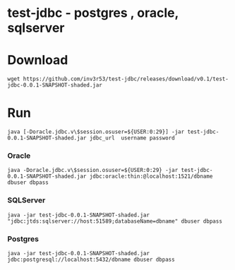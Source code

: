 # test-jdbc - postgres , oracle, sqlserver

# Download
```
wget https://github.com/inv3r53/test-jdbc/releases/download/v0.1/test-jdbc-0.0.1-SNAPSHOT-shaded.jar
```

# Run
```
java [-Doracle.jdbc.v\$session.osuser=${USER:0:29}] -jar test-jdbc-0.0.1-SNAPSHOT-shaded.jar jdbc_url  username password
```

### Oracle
```
java -Doracle.jdbc.v\$session.osuser=${USER:0:29} -jar test-jdbc-0.0.1-SNAPSHOT-shaded.jar jdbc:oracle:thin:@localhost:1521/dbname dbuser dbpass
```

### SQLServer
```
java -jar test-jdbc-0.0.1-SNAPSHOT-shaded.jar "jdbc:jtds:sqlserver://host:51589;databaseName=dbname" dbuser dbpass
```

### Postgres
```
java -jar test-jdbc-0.0.1-SNAPSHOT-shaded.jar jdbc:postgresql://localhost:5432/dbname dbuser dbpass
```
